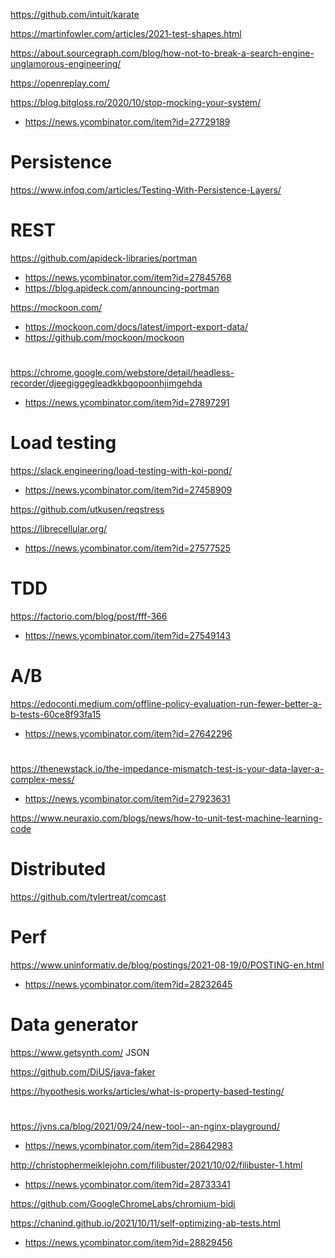 https://github.com/intuit/karate

https://martinfowler.com/articles/2021-test-shapes.html

https://about.sourcegraph.com/blog/how-not-to-break-a-search-engine-unglamorous-engineering/

https://openreplay.com/

https://blog.bitgloss.ro/2020/10/stop-mocking-your-system/
* https://news.ycombinator.com/item?id=27729189

# Persistence
https://www.infoq.com/articles/Testing-With-Persistence-Layers/

# REST
https://github.com/apideck-libraries/portman
* https://news.ycombinator.com/item?id=27845768
* https://blog.apideck.com/announcing-portman

https://mockoon.com/
* https://mockoon.com/docs/latest/import-export-data/
* https://github.com/mockoon/mockoon

#
https://chrome.google.com/webstore/detail/headless-recorder/djeegiggegleadkkbgopoonhjimgehda
* https://news.ycombinator.com/item?id=27897291

# Load testing
https://slack.engineering/load-testing-with-koi-pond/
* https://news.ycombinator.com/item?id=27458909


https://github.com/utkusen/reqstress

https://librecellular.org/
* https://news.ycombinator.com/item?id=27577525


# TDD
https://factorio.com/blog/post/fff-366
* https://news.ycombinator.com/item?id=27549143

# A/B
https://edoconti.medium.com/offline-policy-evaluation-run-fewer-better-a-b-tests-60ce8f93fa15
* https://news.ycombinator.com/item?id=27642296

#
https://thenewstack.io/the-impedance-mismatch-test-is-your-data-layer-a-complex-mess/
* https://news.ycombinator.com/item?id=27923631

https://www.neuraxio.com/blogs/news/how-to-unit-test-machine-learning-code

# Distributed
https://github.com/tylertreat/comcast

# Perf
https://www.uninformativ.de/blog/postings/2021-08-19/0/POSTING-en.html
* https://news.ycombinator.com/item?id=28232645

# Data generator
https://www.getsynth.com/ JSON

https://github.com/DiUS/java-faker


https://hypothesis.works/articles/what-is-property-based-testing/


#
https://jvns.ca/blog/2021/09/24/new-tool--an-nginx-playground/
* https://news.ycombinator.com/item?id=28642983

http://christophermeiklejohn.com/filibuster/2021/10/02/filibuster-1.html
* https://news.ycombinator.com/item?id=28733341

https://github.com/GoogleChromeLabs/chromium-bidi

https://chanind.github.io/2021/10/11/self-optimizing-ab-tests.html
* https://news.ycombinator.com/item?id=28829456
